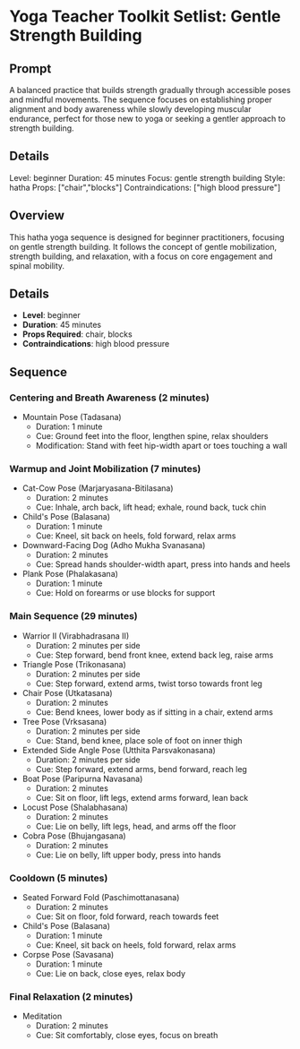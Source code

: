 # Yoga Teacher Toolkit Setlist: Gentle Strength Building

## Prompt

A balanced practice that builds strength gradually through accessible poses and mindful movements. The sequence focuses on establishing proper alignment and body awareness while slowly developing muscular endurance, perfect for those new to yoga or seeking a gentler approach to strength building.

## Details

Level: beginner
Duration: 45 minutes
Focus: gentle strength building
Style: hatha
Props: ["chair","blocks"]
Contraindications: ["high blood pressure"]

## Overview

This hatha yoga sequence is designed for beginner practitioners, focusing on gentle strength building. It follows the concept of gentle mobilization, strength building, and relaxation, with a focus on core engagement and spinal mobility.

## Details

- **Level**: beginner
- **Duration**: 45 minutes
- **Props Required**: chair, blocks
- **Contraindications**: high blood pressure

## Sequence

### Centering and Breath Awareness (2 minutes)

- Mountain Pose (Tadasana)
  - Duration: 1 minute
  - Cue: Ground feet into the floor, lengthen spine, relax shoulders
  - Modification: Stand with feet hip-width apart or toes touching a wall

### Warmup and Joint Mobilization (7 minutes)

- Cat-Cow Pose (Marjaryasana-Bitilasana)
  - Duration: 2 minutes
  - Cue: Inhale, arch back, lift head; exhale, round back, tuck chin
- Child's Pose (Balasana)
  - Duration: 1 minute
  - Cue: Kneel, sit back on heels, fold forward, relax arms
- Downward-Facing Dog (Adho Mukha Svanasana)
  - Duration: 2 minutes
  - Cue: Spread hands shoulder-width apart, press into hands and heels
- Plank Pose (Phalakasana)
  - Duration: 1 minute
  - Cue: Hold on forearms or use blocks for support

### Main Sequence (29 minutes)

- Warrior II (Virabhadrasana II)
  - Duration: 2 minutes per side
  - Cue: Step forward, bend front knee, extend back leg, raise arms
- Triangle Pose (Trikonasana)
  - Duration: 2 minutes per side
  - Cue: Step forward, extend arms, twist torso towards front leg
- Chair Pose (Utkatasana)
  - Duration: 2 minutes
  - Cue: Bend knees, lower body as if sitting in a chair, extend arms
- Tree Pose (Vrksasana)
  - Duration: 2 minutes per side
  - Cue: Stand, bend knee, place sole of foot on inner thigh
- Extended Side Angle Pose (Utthita Parsvakonasana)
  - Duration: 2 minutes per side
  - Cue: Step forward, extend arms, bend forward, reach leg
- Boat Pose (Paripurna Navasana)
  - Duration: 2 minutes
  - Cue: Sit on floor, lift legs, extend arms forward, lean back
- Locust Pose (Shalabhasana)
  - Duration: 2 minutes
  - Cue: Lie on belly, lift legs, head, and arms off the floor
- Cobra Pose (Bhujangasana)
  - Duration: 2 minutes
  - Cue: Lie on belly, lift upper body, press into hands

### Cooldown (5 minutes)

- Seated Forward Fold (Paschimottanasana)
  - Duration: 2 minutes
  - Cue: Sit on floor, fold forward, reach towards feet
- Child's Pose (Balasana)
  - Duration: 1 minute
  - Cue: Kneel, sit back on heels, fold forward, relax arms
- Corpse Pose (Savasana)
  - Duration: 1 minute
  - Cue: Lie on back, close eyes, relax body

### Final Relaxation (2 minutes)

- Meditation
  - Duration: 2 minutes
  - Cue: Sit comfortably, close eyes, focus on breath
